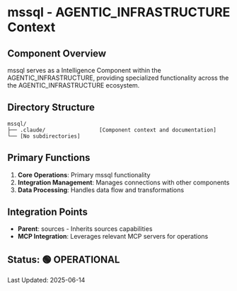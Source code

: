# mssql - AGENTIC_INFRASTRUCTURE Context

## Component Overview

mssql serves as a Intelligence Component within the AGENTIC_INFRASTRUCTURE, providing specialized functionality across the the AGENTIC_INFRASTRUCTURE ecosystem.

## Directory Structure

```
mssql/
├── .claude/                 [Component context and documentation]
└── [No subdirectories]
```

## Primary Functions

1. **Core Operations**: Primary mssql functionality
2. **Integration Management**: Manages connections with other components
3. **Data Processing**: Handles data flow and transformations

## Integration Points

- **Parent**: sources - Inherits sources capabilities
- **MCP Integration**: Leverages relevant MCP servers for operations
  
## Status: 🟢 OPERATIONAL

Last Updated: 2025-06-14

